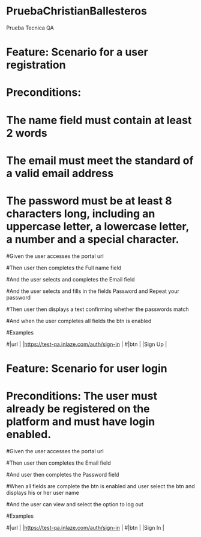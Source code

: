 # PruebaChristianBallesteros
Prueba Tecnica QA

# Feature: Scenario for a user registration
# Preconditions: 

# The name field must contain at least 2 words

# The email must meet the standard of a valid email address

# The password must be at least 8 characters long, including an uppercase letter, a lowercase letter, a number and a special character.



#Given the user accesses the portal url

#Then user then completes the Full name field 

#And the user selects and completes the Email field 

#And the user selects and fills in the fields Password and Repeat your password

#Then user then displays a text confirming whether the passwords match

#And when the user completes all fields the btn is enabled

#Examples

#|url 					                 |
|https://test-qa.inlaze.com/auth/sign-in | 
#|btn                                     |
|Sign Up                                 |

#
#
#

# Feature: Scenario for user login
# Preconditions: The user must already be registered on the platform and must have login enabled.

#Given the user accesses the portal url

#Then user then completes the Email field 

#And user then completes the Password field

#When all fields are complete the btn is enabled and user select the btn and displays his or her user name

#And the user can view and select the option to log out

#Examples

#|url 					                 |
|https://test-qa.inlaze.com/auth/sign-in | 
#|btn                                     |
|Sign In                                 |
